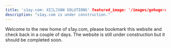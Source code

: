 ```yaml
---
title: 's1ay.com: XIΞLΞVAN SOLUTIONS' featured_image: '/images/gohugo-default-sample-hero-image.jpg'
description: "s1ay.com is under construction."
---
```


Welcome to the new home of s1ay.com, please bookmark this website and check back in a couple of days. The website is
still under construction but it should be completed soon.
